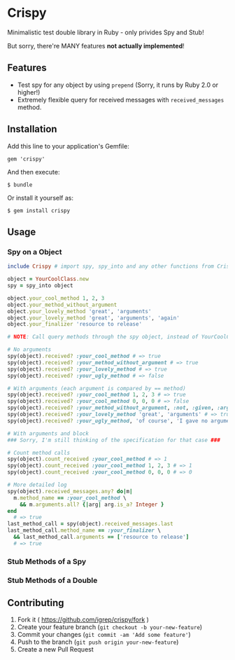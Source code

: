 # Crispy

Minimalistic test double library in Ruby - only privides Spy and Stub!

But sorry, there're MANY features **not actually implemented**!

## Features

- Test spy for any object by using `prepend` (Sorry, it runs by Ruby 2.0 or higher!)
- Extremely flexible query for received messages with `received_messages` method.

## Installation

Add this line to your application's Gemfile:

    gem 'crispy'

And then execute:

    $ bundle

Or install it yourself as:

    $ gem install crispy

## Usage

<!--
# Sample class for doctest.
doctest_require: './test/doctest-fixtures/your_cool_class.rb'
-->

### Spy on a Object

```ruby
include Crispy # import spy, spy_into and any other functions from Crispy namespace.

object = YourCoolClass.new
spy = spy_into object

object.your_cool_method 1, 2, 3
object.your_method_without_argument
object.your_lovely_method 'great', 'arguments'
object.your_lovely_method 'great', 'arguments', 'again'
object.your_finalizer 'resource to release'

# NOTE: Call query methods through the spy object, instead of YourCoolClass's instance.

# No arguments
spy(object).received? :your_cool_method # => true
spy(object).received? :your_method_without_argument # => true
spy(object).received? :your_lovely_method # => true
spy(object).received? :your_ugly_method # => false

# With arguments (each argument is compared by == method)
spy(object).received? :your_cool_method 1, 2, 3 # => true
spy(object).received? :your_cool_method 0, 0, 0 # => false
spy(object).received? :your_method_without_argument, :not, :given, :arguments # => false
spy(object).received? :your_lovely_method 'great', 'arguments' # => true
spy(object).received? :your_ugly_method, 'of course', 'I gave no arguments' # => false

# With arguments and block
### Sorry, I'm still thinking of the specification for that case ###

# Count method calls
spy(object).count_received :your_cool_method # => 1
spy(object).count_received :your_cool_method 1, 2, 3 # => 1
spy(object).count_received :your_cool_method 0, 0, 0 # => 0

# More detailed log
spy(object).received_messages.any? do|m|
  m.method_name == :your_cool_method \
    && m.arguments.all? {|arg| arg.is_a? Integer }
end
  # => true
last_method_call = spy(object).received_messages.last
last_method_call.method_name == :your_finalizer \
  && last_method_call.arguments == ['resource to release']
  # => true
```

### Stub Methods of a Spy

### Stub Methods of a Double

## Contributing

1. Fork it ( https://github.com/igrep/crispy/fork )
2. Create your feature branch (`git checkout -b your-new-feature`)
3. Commit your changes (`git commit -am 'Add some feature'`)
4. Push to the branch (`git push origin your-new-feature`)
5. Create a new Pull Request
